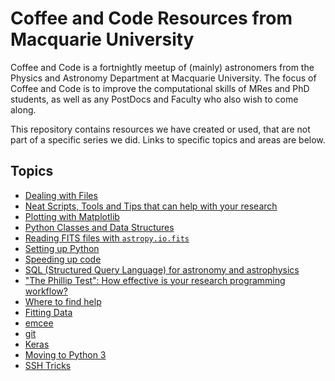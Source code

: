 # Coffee and Code Resources from Macquarie University

Coffee and Code is a fortnightly meetup of (mainly) astronomers from the Physics and Astronomy Department at Macquarie University. The focus of Coffee and Code is to improve the computational skills of MRes and PhD students, as well as any PostDocs and Faculty who also wish to come along.

This repository contains resources we have created or used, that are not part of a specific series we did. Links to specific topics and areas are below.

## Topics
 * [Dealing with Files](DealingWithFiles)
 * [Neat Scripts, Tools and Tips that can help with your research](UsefulTools/README.md)
 * [Plotting with Matplotlib](PlottingWithMatplotlib/README.md)
 * [Python Classes and Data Structures](Classes-and-DataStructures/README.md)
 * [Reading FITS files with `astropy.io.fits`](AstropyFits/README.md)
 * [Setting up Python](PythonSetup/README.md)
 * [Speeding up code](SpeedingUpCode/README.md)
 * [SQL (Structured Query Language) for astronomy and astrophysics](AstroSQL/README.md)
 * ["The Phillip Test": How effective is your research programming workflow?](ThePhillipTest/README.md)
 * [Where to find help](WhereToFindHelp/README.md)
 * [Fitting Data](https://github.com/AnitaPetzler/FittingExamples)
 * [emcee](Emcee/README.md)
 * [git](GitVersionControl/README.md)
 * [Keras](https://github.com/OZAstroComputingResources/MQCoffee-CodeResources/Coffee%20and%20Code%20-%20Keras.ipynb)
 * [Moving to Python 3](ToPy3/README.md)
 * [SSH Tricks](SSHTricks/README.md)
